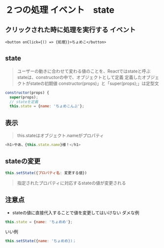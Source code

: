 # ２つの処理 イベント　state

## クリックされた時に処理を実行する イベント

```
<button onClick={() => {処理}}>ちょめこ</button>
```

## state　
>ユーザーの動きに合わせて変わる値のことを、Reactではstateと呼ぶ
>stateは、constructorの中で、オブジェクトとして定義
>定義したオブジェクトがstateの初期値
>constructor(props)」と「super(props);」は定型文

```js
constructor(props) {
  super(props);
  // stateを定義
  this.state = {name: 'ちょめこんぶ'};
```

## 表示
>this.stateはオブジェクト.nameがプロパティ
```js
<h1>やあ、{this.state.name}様！</h1>
```

## stateの変更

```js
this.setState({プロパティ名: 変更する値})
```
>指定されたプロパティに対応するstateの値が変更される
## 注意点
- stateの値に直接代入することで値を変更してはいけない
ダメな例
```js
this.state = {name: 'ちょめめ'};
```
いい例
```js
this.setState({name: 'ちょめめ})；
